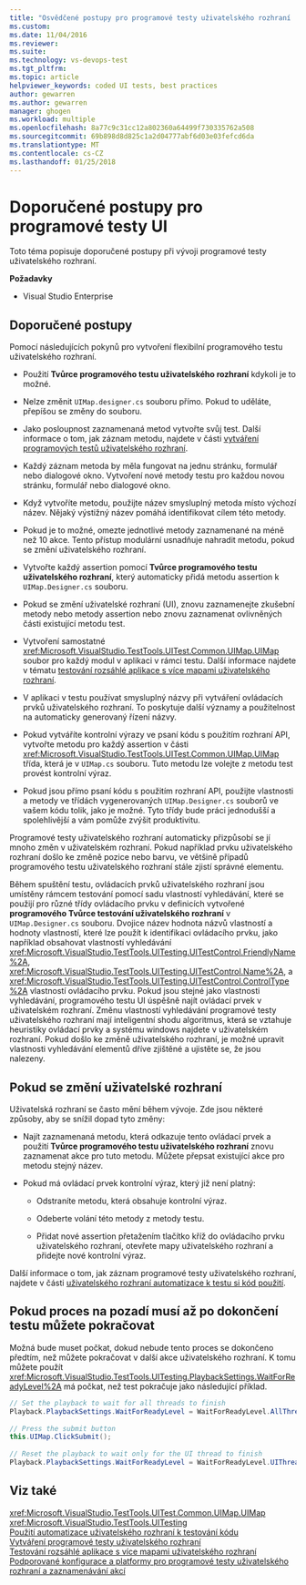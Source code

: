 ```yaml
---
title: "Osvědčené postupy pro programové testy uživatelského rozhraní | Microsoft Docs"
ms.custom: 
ms.date: 11/04/2016
ms.reviewer: 
ms.suite: 
ms.technology: vs-devops-test
ms.tgt_pltfrm: 
ms.topic: article
helpviewer_keywords: coded UI tests, best practices
author: gewarren
ms.author: gewarren
manager: ghogen
ms.workload: multiple
ms.openlocfilehash: 8a77c9c31cc12a802360a64499f730335762a508
ms.sourcegitcommit: 69b898d8d825c1a2d04777abf6d03e03fefcd6da
ms.translationtype: MT
ms.contentlocale: cs-CZ
ms.lasthandoff: 01/25/2018
---
```

# <a name="best-practices-for-coded-ui-tests"></a>Doporučené postupy pro programové testy UI

Toto téma popisuje doporučené postupy při vývoji programové testy uživatelského rozhraní.

**Požadavky**  

- Visual Studio Enterprise

## <a name="best-practices"></a>Doporučené postupy

Pomocí následujících pokynů pro vytvoření flexibilní programového testu uživatelského rozhraní.
  
-   Použití **Tvůrce programového testu uživatelského rozhraní** kdykoli je to možné.  
  
-   Nelze změnit `UIMap.designer.cs` souboru přímo. Pokud to uděláte, přepíšou se změny do souboru.  
  
-   Jako posloupnost zaznamenaná metod vytvořte svůj test. Další informace o tom, jak záznam metodu, najdete v části [vytváření programových testů uživatelského rozhraní](../test/use-ui-automation-to-test-your-code.md).
  
-   Každý záznam metoda by měla fungovat na jednu stránku, formulář nebo dialogové okno. Vytvoření nové metody testu pro každou novou stránku, formulář nebo dialogové okno.  
  
-   Když vytvoříte metodu, použijte název smysluplný metoda místo výchozí název. Nějaký výstižný název pomáhá identifikovat cílem této metody.  
  
-   Pokud je to možné, omezte jednotlivé metody zaznamenané na méně než 10 akce. Tento přístup modulární usnadňuje nahradit metodu, pokud se změní uživatelského rozhraní.  
  
-   Vytvořte každý assertion pomocí **Tvůrce programového testu uživatelského rozhraní**, který automaticky přidá metodu assertion k `UIMap.Designer.cs` souboru.  
  
-   Pokud se změní uživatelské rozhraní (UI), znovu zaznamenejte zkušební metody nebo metody assertion nebo znovu zaznamenat ovlivněných části existující metodu test.  
  
-   Vytvoření samostatné <xref:Microsoft.VisualStudio.TestTools.UITest.Common.UIMap.UIMap> soubor pro každý modul v aplikaci v rámci testu. Další informace najdete v tématu [testování rozsáhlé aplikace s více mapami uživatelského rozhraní](../test/testing-a-large-application-with-multiple-ui-maps.md).  
  
-   V aplikaci v testu používat smysluplný názvy při vytváření ovládacích prvků uživatelského rozhraní. To poskytuje další významy a použitelnost na automaticky generovaný řízení názvy.  
  
-   Pokud vytváříte kontrolní výrazy ve psaní kódu s použitím rozhraní API, vytvořte metodu pro každý assertion v části <xref:Microsoft.VisualStudio.TestTools.UITest.Common.UIMap.UIMap> třída, která je v `UIMap.cs` souboru. Tuto metodu lze volejte z metodu test provést kontrolní výraz.  
  
-   Pokud jsou přímo psaní kódu s použitím rozhraní API, použijte vlastnosti a metody ve třídách vygenerovaných `UIMap.Designer.cs` souborů ve vašem kódu tolik, jako je možné. Tyto třídy bude práci jednodušší a spolehlivější a vám pomůže zvýšit produktivitu.  
  
 Programové testy uživatelského rozhraní automaticky přizpůsobí se jí mnoho změn v uživatelském rozhraní. Pokud například prvku uživatelského rozhraní došlo ke změně pozice nebo barvu, ve většině případů programového testu uživatelského rozhraní stále zjistí správné elementu.  
  
 Během spuštění testu, ovládacích prvků uživatelského rozhraní jsou umístěny rámcem testování pomocí sadu vlastností vyhledávání, které se použijí pro různé třídy ovládacího prvku v definicích vytvořené **programového Tvůrce testování uživatelského rozhraní** v `UIMap.Designer.cs` souboru. Dvojice název hodnota názvů vlastností a hodnoty vlastností, které lze použít k identifikaci ovládacího prvku, jako například obsahovat vlastností vyhledávání <xref:Microsoft.VisualStudio.TestTools.UITesting.UITestControl.FriendlyName%2A>, <xref:Microsoft.VisualStudio.TestTools.UITesting.UITestControl.Name%2A>, a <xref:Microsoft.VisualStudio.TestTools.UITesting.UITestControl.ControlType%2A> vlastností ovládacího prvku. Pokud jsou stejné jako vlastnosti vyhledávání, programového testu UI úspěšně najít ovládací prvek v uživatelském rozhraní. Změnu vlastností vyhledávání programové testy uživatelského rozhraní mají inteligentní shodu algoritmus, která se vztahuje heuristiky ovládací prvky a systému windows najdete v uživatelském rozhraní. Pokud došlo ke změně uživatelského rozhraní, je možné upravit vlastnosti vyhledávání elementů dříve zjištěné a ujistěte se, že jsou nalezeny.  

## <a name="if-your-user-interface-changes"></a>Pokud se změní uživatelské rozhraní

Uživatelská rozhraní se často mění během vývoje. Zde jsou některé způsoby, aby se snížil dopad tyto změny:  
  
-   Najít zaznamenaná metodu, která odkazuje tento ovládací prvek a použití **Tvůrce programového testu uživatelského rozhraní** znovu zaznamenat akce pro tuto metodu. Můžete přepsat existující akce pro metodu stejný název.  
  
-   Pokud má ovládací prvek kontrolní výraz, který již není platný:  
  
    -   Odstraníte metodu, která obsahuje kontrolní výraz.  
  
    -   Odeberte volání této metody z metody testu.  
  
    -   Přidat nové assertion přetažením tlačítko kříž do ovládacího prvku uživatelského rozhraní, otevřete mapy uživatelského rozhraní a přidejte nové kontrolní výraz.  
  
 Další informace o tom, jak záznam programové testy uživatelského rozhraní, najdete v části [uživatelského rozhraní automatizace k testu si kód použití](../test/use-ui-automation-to-test-your-code.md).  
  
## <a name="if-a-background-process-needs-to-complete-before-the-test-can-continue"></a>Pokud proces na pozadí musí až po dokončení testu můžete pokračovat

Možná bude muset počkat, dokud nebude tento proces se dokončeno předtím, než můžete pokračovat v další akce uživatelského rozhraní. K tomu můžete použít <xref:Microsoft.VisualStudio.TestTools.UITesting.PlaybackSettings.WaitForReadyLevel%2A> má počkat, než test pokračuje jako následující příklad.  

```csharp
// Set the playback to wait for all threads to finish  
Playback.PlaybackSettings.WaitForReadyLevel = WaitForReadyLevel.AllThreads;  
  
// Press the submit button  
this.UIMap.ClickSubmit();  
  
// Reset the playback to wait only for the UI thread to finish  
Playback.PlaybackSettings.WaitForReadyLevel = WaitForReadyLevel.UIThreadOnly;  
```

## <a name="see-also"></a>Viz také

<xref:Microsoft.VisualStudio.TestTools.UITest.Common.UIMap.UIMap>   
<xref:Microsoft.VisualStudio.TestTools.UITesting>   
[Použití automatizace uživatelského rozhraní k testování kódu](../test/use-ui-automation-to-test-your-code.md)   
[Vytváření programové testy uživatelského rozhraní](../test/use-ui-automation-to-test-your-code.md)   
[Testování rozsáhlé aplikace s více mapami uživatelského rozhraní](../test/testing-a-large-application-with-multiple-ui-maps.md)   
[Podporované konfigurace a platformy pro programové testy uživatelského rozhraní a zaznamenávání akcí](../test/supported-configurations-and-platforms-for-coded-ui-tests-and-action-recordings.md)
